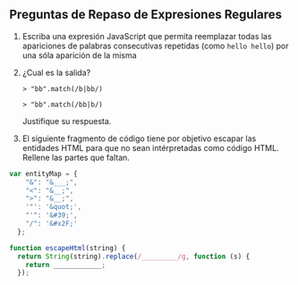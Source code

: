 ## Preguntas de Repaso de Expresiones Regulares


1.  Escriba una expresión JavaScript que permita reemplazar todas las
    apariciones de palabras consecutivas repetidas (como `hello hello`)
    por una sóla aparición de la misma

2.  ¿Cual es la salida?

        > "bb".match(/b|bb/)

        > "bb".match(/bb|b/)

    Justifique su respuesta.

3.  El siguiente fragmento de código tiene por objetivo escapar las
    entidades HTML para que no sean intérpretadas como código HTML.
    Rellene las partes que faltan.


```javascript
var entityMap = {
    "&": "&___;",
    "<": "&__;",
    ">": "&__;",
    '"': '&quot;',
    "'": '&#39;',
    "/": '&#x2F;'
  };

function escapeHtml(string) {
  return String(string).replace(/_________/g, function (s) {
    return ____________;
  });
```
